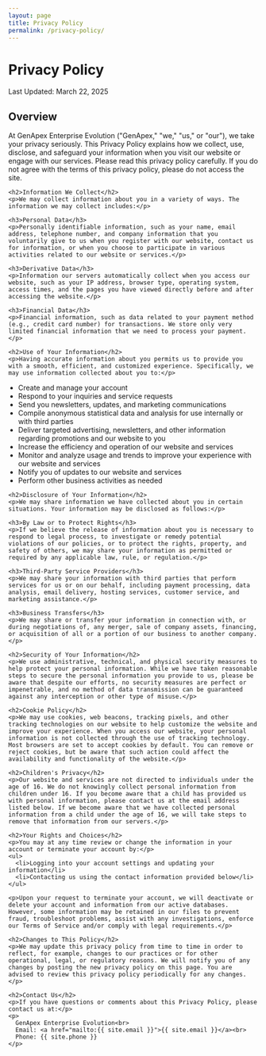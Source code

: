 ```yaml
---
layout: page
title: Privacy Policy
permalink: /privacy-policy/
---
```


<div class="container">
  <div class="row mb-5">
    <div class="col-md-12">
      <h1 class="text-center mb-4">Privacy Policy</h1>
      <p class="lead text-center">Last Updated: March 22, 2025</p>
    </div>
  </div>

  <div class="privacy-content">
    <h2>Overview</h2>
    <p>At GenApex Enterprise Evolution ("GenApex," "we," "us," or "our"), we take your privacy seriously. This Privacy Policy explains how we collect, use, disclose, and safeguard your information when you visit our website or engage with our services. Please read this privacy policy carefully. If you do not agree with the terms of this privacy policy, please do not access the site.</p>

    <h2>Information We Collect</h2>
    <p>We may collect information about you in a variety of ways. The information we may collect includes:</p>

    <h3>Personal Data</h3>
    <p>Personally identifiable information, such as your name, email address, telephone number, and company information that you voluntarily give to us when you register with our website, contact us for information, or when you choose to participate in various activities related to our website or services.</p>

    <h3>Derivative Data</h3>
    <p>Information our servers automatically collect when you access our website, such as your IP address, browser type, operating system, access times, and the pages you have viewed directly before and after accessing the website.</p>

    <h3>Financial Data</h3>
    <p>Financial information, such as data related to your payment method (e.g., credit card number) for transactions. We store only very limited financial information that we need to process your payment.</p>

    <h2>Use of Your Information</h2>
    <p>Having accurate information about you permits us to provide you with a smooth, efficient, and customized experience. Specifically, we may use information collected about you to:</p>
    
<div style="text-align: left;">
  <ul style="padding-left: 20px;">
    <li>Create and manage your account</li>
    <li>Respond to your inquiries and service requests</li>
    <li>Send you newsletters, updates, and marketing communications</li>
    <li>Compile anonymous statistical data and analysis for use internally or with third parties</li>
    <li>Deliver targeted advertising, newsletters, and other information regarding promotions and our website to you</li>
    <li>Increase the efficiency and operation of our website and services</li>
    <li>Monitor and analyze usage and trends to improve your experience with our website and services</li>
    <li>Notify you of updates to our website and services</li>
    <li>Perform other business activities as needed</li>
  </ul>
</div>


    <h2>Disclosure of Your Information</h2>
    <p>We may share information we have collected about you in certain situations. Your information may be disclosed as follows:</p>

    <h3>By Law or to Protect Rights</h3>
    <p>If we believe the release of information about you is necessary to respond to legal process, to investigate or remedy potential violations of our policies, or to protect the rights, property, and safety of others, we may share your information as permitted or required by any applicable law, rule, or regulation.</p>

    <h3>Third-Party Service Providers</h3>
    <p>We may share your information with third parties that perform services for us or on our behalf, including payment processing, data analysis, email delivery, hosting services, customer service, and marketing assistance.</p>

    <h3>Business Transfers</h3>
    <p>We may share or transfer your information in connection with, or during negotiations of, any merger, sale of company assets, financing, or acquisition of all or a portion of our business to another company.</p>

    <h2>Security of Your Information</h2>
    <p>We use administrative, technical, and physical security measures to help protect your personal information. While we have taken reasonable steps to secure the personal information you provide to us, please be aware that despite our efforts, no security measures are perfect or impenetrable, and no method of data transmission can be guaranteed against any interception or other type of misuse.</p>

    <h2>Cookie Policy</h2>
    <p>We may use cookies, web beacons, tracking pixels, and other tracking technologies on our website to help customize the website and improve your experience. When you access our website, your personal information is not collected through the use of tracking technology. Most browsers are set to accept cookies by default. You can remove or reject cookies, but be aware that such action could affect the availability and functionality of the website.</p>

    <h2>Children's Privacy</h2>
    <p>Our website and services are not directed to individuals under the age of 16. We do not knowingly collect personal information from children under 16. If you become aware that a child has provided us with personal information, please contact us at the email address listed below. If we become aware that we have collected personal information from a child under the age of 16, we will take steps to remove that information from our servers.</p>

    <h2>Your Rights and Choices</h2>
    <p>You may at any time review or change the information in your account or terminate your account by:</p>
    <ul>
      <li>Logging into your account settings and updating your information</li>
      <li>Contacting us using the contact information provided below</li>
    </ul>
    
    <p>Upon your request to terminate your account, we will deactivate or delete your account and information from our active databases. However, some information may be retained in our files to prevent fraud, troubleshoot problems, assist with any investigations, enforce our Terms of Service and/or comply with legal requirements.</p>

    <h2>Changes to This Policy</h2>
    <p>We may update this privacy policy from time to time in order to reflect, for example, changes to our practices or for other operational, legal, or regulatory reasons. We will notify you of any changes by posting the new privacy policy on this page. You are advised to review this privacy policy periodically for any changes.</p>

    <h2>Contact Us</h2>
    <p>If you have questions or comments about this Privacy Policy, please contact us at:</p>
    <p>
      GenApex Enterprise Evolution<br>
      Email: <a href="mailto:{{ site.email }}">{{ site.email }}</a><br>
      Phone: {{ site.phone }}
    </p>
  </div>
</div>
